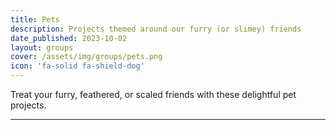 ```yaml
---
title: Pets
description: Projects themed around our furry (or slimey) friends
date_published: 2023-10-02
layout: groups
cover: /assets/img/groups/pets.png
icon: 'fa-solid fa-shield-dog'
---
```


Treat your furry, feathered, or scaled friends with these delightful pet projects.

---
